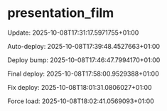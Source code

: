 # presentation_film
Update: 2025-10-08T17:31:17.5971755+01:00

Auto-deploy: 2025-10-08T17:39:48.4527663+01:00

Deploy bump: 2025-10-08T17:46:47.7994170+01:00

Final deploy: 2025-10-08T17:58:00.9529388+01:00

Fix deploy: 2025-10-08T18:01:31.0806027+01:00

Force load: 2025-10-08T18:02:41.0569093+01:00
